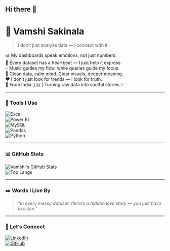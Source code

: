 ## Hi there 👋

# 💖 Vamshi Sakinala

> I don’t just analyze data — I connect with it.

📊 My dashboards speak emotions, not just numbers.  
💌 Every dataset has a heartbeat — I just help it express.  
🎶 Music guides my flow, while queries guide my focus.  
🧠 Clean data, calm mind. Clear visuals, deeper meaning.  
❤️ I don’t just look for trends — I look for truth.  
📍 From India 🇮🇳 | Turning raw data into soulful stories ✨

---

### 🧰 Tools I Use  
![Excel](https://img.shields.io/badge/-Excel-c2f0fc?style=flat&logo=microsoft-excel)  
![Power BI](https://img.shields.io/badge/-PowerBI-fec8d8?style=flat&logo=powerbi)  
![MySQL](https://img.shields.io/badge/-MySQL-fcc2e2?style=flat&logo=mysql)  
![Pandas](https://img.shields.io/badge/-Pandas-e0bbe4?style=flat&logo=pandas)  
![Python](https://img.shields.io/badge/-Python-ffccd5?style=flat&logo=python)

---

### 📊 GitHub Stats

![Vamshi's GitHub Stats](https://github-readme-stats.vercel.app/api?username=Vamshi-222&show_icons=true&theme=calm)  
![Top Langs](https://github-readme-stats.vercel.app/api/top-langs/?username=Vamshi-222&layout=compact&theme=calm)

---

### ✒️ Words I Live By

> *“In every messy dataset, there’s a hidden love story — you just have to listen.”*

---

### 🔗 Let’s Connect

[![LinkedIn](https://img.shields.io/badge/LinkedIn-Vamshi-blue?style=flat&logo=linkedin)](https://linkedin.com/in/vamshisakinala)  
[![GitHub](https://img.shields.io/badge/GitHub-Vamshi--222-black?style=flat&logo=github)](https://github.com/Vamshi-222)


